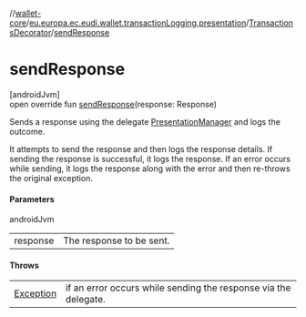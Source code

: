 //[wallet-core](../../../index.md)/[eu.europa.ec.eudi.wallet.transactionLogging.presentation](../index.md)/[TransactionsDecorator](index.md)/[sendResponse](send-response.md)

# sendResponse

[androidJvm]\
open override fun [sendResponse](send-response.md)(response: Response)

Sends a response using the delegate [PresentationManager](../../eu.europa.ec.eudi.wallet.presentation/-presentation-manager/index.md) and logs the outcome.

It attempts to send the response and then logs the response details. If sending the response is successful, it logs the response. If an error occurs while sending, it logs the response along with the error and then re-throws the original exception.

#### Parameters

androidJvm

| | |
|---|---|
| response | The response to be sent. |

#### Throws

| | |
|---|---|
| [Exception](https://developer.android.com/reference/kotlin/java/lang/Exception.html) | if an error occurs while sending the response via the delegate. |
